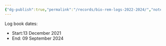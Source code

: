 ```yaml
---
{"dg-publish":true,"permalink":"/records/bio-rem-logs-2022-2024/","noteIcon":"","created":"2025-01-21T08:03:52.176-06:00"}
---
```


Log book dates:
- Start:13 December 2021
- End: 09 September 2024

